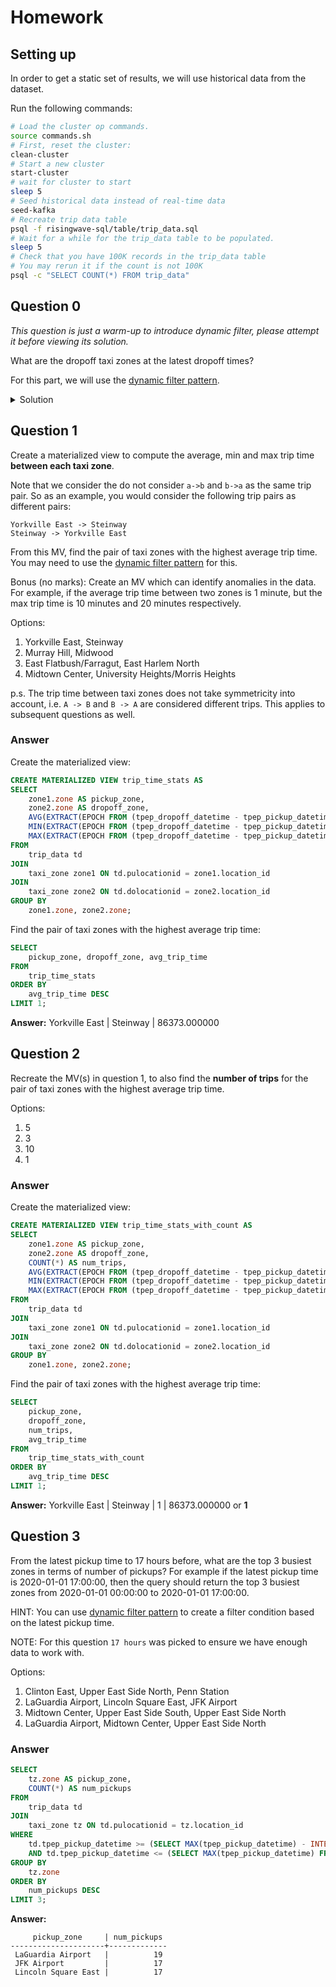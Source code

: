 # Homework

## Setting up

In order to get a static set of results, we will use historical data from the dataset.

Run the following commands:
```bash
# Load the cluster op commands.
source commands.sh
# First, reset the cluster:
clean-cluster
# Start a new cluster
start-cluster
# wait for cluster to start
sleep 5
# Seed historical data instead of real-time data
seed-kafka
# Recreate trip data table
psql -f risingwave-sql/table/trip_data.sql
# Wait for a while for the trip_data table to be populated.
sleep 5
# Check that you have 100K records in the trip_data table
# You may rerun it if the count is not 100K
psql -c "SELECT COUNT(*) FROM trip_data"
```

## Question 0

_This question is just a warm-up to introduce dynamic filter, please attempt it before viewing its solution._

What are the dropoff taxi zones at the latest dropoff times?

For this part, we will use the [dynamic filter pattern](https://docs.risingwave.com/docs/current/sql-pattern-dynamic-filters/).

<details>
<summary>Solution</summary>

```sql
CREATE MATERIALIZED VIEW latest_dropoff_time AS
    WITH t AS (
        SELECT MAX(tpep_dropoff_datetime) AS latest_dropoff_time
        FROM trip_data
    )
    SELECT taxi_zone.Zone as taxi_zone, latest_dropoff_time
    FROM t,
            trip_data
    JOIN taxi_zone
        ON trip_data.DOLocationID = taxi_zone.location_id
    WHERE trip_data.tpep_dropoff_datetime = t.latest_dropoff_time;

--    taxi_zone    | latest_dropoff_time
-- ----------------+---------------------
--  Midtown Center | 2022-01-03 17:24:54
-- (1 row)
```

</details>

## Question 1

Create a materialized view to compute the average, min and max trip time **between each taxi zone**.

Note that we consider the do not consider `a->b` and `b->a` as the same trip pair.
So as an example, you would consider the following trip pairs as different pairs:
```plaintext
Yorkville East -> Steinway
Steinway -> Yorkville East
```

From this MV, find the pair of taxi zones with the highest average trip time.
You may need to use the [dynamic filter pattern](https://docs.risingwave.com/docs/current/sql-pattern-dynamic-filters/) for this.

Bonus (no marks): Create an MV which can identify anomalies in the data. For example, if the average trip time between two zones is 1 minute,
but the max trip time is 10 minutes and 20 minutes respectively.

Options:
1. Yorkville East, Steinway
2. Murray Hill, Midwood
3. East Flatbush/Farragut, East Harlem North
4. Midtown Center, University Heights/Morris Heights

p.s. The trip time between taxi zones does not take symmetricity into account, i.e. `A -> B` and `B -> A` are considered different trips. This applies to subsequent questions as well.

### Answer

Create the materialized view:
```sql
CREATE MATERIALIZED VIEW trip_time_stats AS
SELECT 
    zone1.zone AS pickup_zone,
    zone2.zone AS dropoff_zone,
    AVG(EXTRACT(EPOCH FROM (tpep_dropoff_datetime - tpep_pickup_datetime))) AS avg_trip_time,
    MIN(EXTRACT(EPOCH FROM (tpep_dropoff_datetime - tpep_pickup_datetime))) AS min_trip_time,
    MAX(EXTRACT(EPOCH FROM (tpep_dropoff_datetime - tpep_pickup_datetime))) AS max_trip_time
FROM 
    trip_data td
JOIN 
    taxi_zone zone1 ON td.pulocationid = zone1.location_id
JOIN 
    taxi_zone zone2 ON td.dolocationid = zone2.location_id
GROUP BY 
    zone1.zone, zone2.zone;
```

Find the pair of taxi zones with the highest average trip time:
```sql
SELECT 
    pickup_zone, dropoff_zone, avg_trip_time
FROM
    trip_time_stats
ORDER BY
    avg_trip_time DESC
LIMIT 1;
```
**Answer:**  Yorkville East | Steinway     |  86373.000000

## Question 2

Recreate the MV(s) in question 1, to also find the **number of trips** for the pair of taxi zones with the highest average trip time.

Options:
1. 5
2. 3
3. 10
4. 1

### Answer

Create the materialized view:
```sql
CREATE MATERIALIZED VIEW trip_time_stats_with_count AS
SELECT 
    zone1.zone AS pickup_zone,
    zone2.zone AS dropoff_zone,
    COUNT(*) AS num_trips,
    AVG(EXTRACT(EPOCH FROM (tpep_dropoff_datetime - tpep_pickup_datetime))) AS avg_trip_time,
    MIN(EXTRACT(EPOCH FROM (tpep_dropoff_datetime - tpep_pickup_datetime))) AS min_trip_time,
    MAX(EXTRACT(EPOCH FROM (tpep_dropoff_datetime - tpep_pickup_datetime))) AS max_trip_time
FROM 
    trip_data td
JOIN 
    taxi_zone zone1 ON td.pulocationid = zone1.location_id
JOIN 
    taxi_zone zone2 ON td.dolocationid = zone2.location_id
GROUP BY 
    zone1.zone, zone2.zone;
```

Find the pair of taxi zones with the highest average trip time:
```sql
SELECT 
    pickup_zone,
    dropoff_zone,
    num_trips,
    avg_trip_time
FROM 
    trip_time_stats_with_count
ORDER BY 
    avg_trip_time DESC
LIMIT 1;
```

**Answer:**  Yorkville East | Steinway     |         1 |  86373.000000 or **1**

## Question 3

From the latest pickup time to 17 hours before, what are the top 3 busiest zones in terms of number of pickups?
For example if the latest pickup time is 2020-01-01 17:00:00,
then the query should return the top 3 busiest zones from 2020-01-01 00:00:00 to 2020-01-01 17:00:00.

HINT: You can use [dynamic filter pattern](https://docs.risingwave.com/docs/current/sql-pattern-dynamic-filters/)
to create a filter condition based on the latest pickup time.

NOTE: For this question `17 hours` was picked to ensure we have enough data to work with.

Options:
1. Clinton East, Upper East Side North, Penn Station
2. LaGuardia Airport, Lincoln Square East, JFK Airport
3. Midtown Center, Upper East Side South, Upper East Side North
4. LaGuardia Airport, Midtown Center, Upper East Side North

### Answer

```sql
SELECT 
    tz.zone AS pickup_zone,
    COUNT(*) AS num_pickups
FROM 
    trip_data td
JOIN 
    taxi_zone tz ON td.pulocationid = tz.location_id
WHERE 
    td.tpep_pickup_datetime >= (SELECT MAX(tpep_pickup_datetime) - INTERVAL '17 hours' FROM trip_data)
    AND td.tpep_pickup_datetime <= (SELECT MAX(tpep_pickup_datetime) FROM trip_data)
GROUP BY 
    tz.zone
ORDER BY 
    num_pickups DESC
LIMIT 3;
```

**Answer:**
```
     pickup_zone     | num_pickups 
---------------------+-------------
 LaGuardia Airport   |          19
 JFK Airport         |          17
 Lincoln Square East |          17
 ```